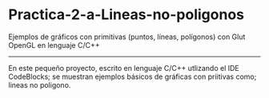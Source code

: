 # Practica-2-a-Lineas-no-poligonos

Ejemplos de gráficos con primitivas (puntos, líneas, polígonos) con Glut OpenGL en lenguaje C/C++
_______________________________________________________________________________________________________________________________________________________________
En este pequeño proyecto, escrito en lenguaje C/C++ utlizando el IDE CodeBlocks; se muestran ejemplos básicos de gráficas con priitivas como; lineas no poligono.
